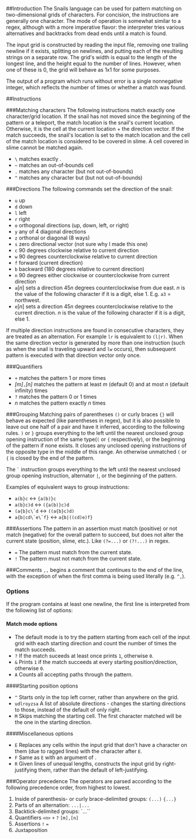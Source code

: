 ##Introduction
The Snails language can be used for pattern matching on two-dimensional grids of characters. For concision, the instructions are generally one character. The mode of operation is somewhat similar to a regex, although with a more imperative flavor: the interpreter tries various alternatives and backtracks from dead ends until a match is found. 

The input grid is constructed by reading the input file, removing one trailing newline if it exists, splitting on newlines, and putting each of the resulting strings on a separate row. The grid's width is equal to the length of the longest line, and the height equal to the number of lines. However, when one of these is 0, the grid will behave as 1x1 for some purposes.

The output of a program which runs without error is a single nonnegative integer, which reflects the number of times or whether a match was found.


##Instructions

###Matching characters
The following instructions match exactly one character/grid location. If the snail has not moved since the beginning of the pattern or a teleport, the match location is the snail's current location. Otherwise, it is the cell at the current location + the direction vector. If the match succeeds, the snail's location is set to the match location and the cell of the match location is considered to be covered in slime. A cell covered in slime cannot be matched again.

 - `\`<char> matches exactly <char>.
 - `~` matches an out-of-bounds cell
 - `.` matches any character (but not out-of-bounds)
 - `^`<char> matches any character but <char> (but not out-of-bounds)


###Directions
The following commands set the direction of the snail:

 - `u` up
 - `d` down
 - `l` left
 - `r` right
 - `o` orthogonal directions (up, down, left, or right)
 - `y` any of 4 diagonal directions
 - `z` orthonal or diagonal (8 ways)
 - `s` zero directional vector (not sure why I made this one)
 - `c` 90 degrees clockwise relative to current direction
 - `w` 90 degrees counterclockwise relative to current direction
 - `f` forward (current direction)
 - `b` backward (180 degrees relative to current direction)
 - `n` 90 degrees either clockwise or counterclockwise from current direction
 - `a`[*n*] sets a direction 45*n* degrees counterclockwise from due east. *n* is the value of the following character if it is a digit, else 1. E.g. `a3` = northwest.
 - `e`[*n*] sets a direction 45*n* degrees counterclockwise relative to the current direction. *n* is the value of the following character if it is a digit, else 1.

If multiple direction instructions are found in consecutive characters, they are treated as an alternation. For example `lr` is equivalent to `(l|r)`. When the same direction vector is generated by more than one instruction (such as when the snail is traveling upward and `lw` occurs), then subsequent pattern is executed with that direction vector only once.

###Quantifiers

 - <atom>`+` matches the pattern <atom> 1 or more times
 - <atom>*[m]*`,`*[n]* matches the pattern <atom> at least *m* (default 0) and at most *n* (default infinity) times
 - <atom>`?` matches the pattern <atom> 0 or 1 times
 - <atom>*n* matches the pattern <atom> exactly *n* times

###Grouping
Matching pairs of parentheses `()` or curly braces `{}` will behave as expected (like parentheses in regex), but it is also possible to leave out one half of a pair and have it inferred, according to the following rules. `)` or `}` groups everything to the left until the nearest unclosed group opening instruction of the same type(`(` or `{` respectively), or the beginning of the pattern if none exists. It closes any unclosed opening instructions of the opposite type in the middle of this range. An otherwise unmatched `(` or `{` is closed by the end of the pattern.

The `` ` `` instruction groups everything to the left until the nearest unclosed group opening instruction, alternator `|`, or the beginning of the pattern.

Examples of equivalent ways to group instructions:

- `a(b}c` <-> `{a(b)}c`
- `a(b}c)d` <-> `({a(b)}c)d`
- ``(a{b}c\`d`` <-> `((a{b}c)d)`
- ``a{b|cd\`e\`f}`` <-> `a{b|((cd)e)f}`


###Assertions
The pattern in an assertion must match (positive) or not match (negative) for the overall pattern to succeed, but does not alter the current state (position, slime, etc.). Like `(?=...)` or `(?!...)` in regex.

- `=`<atom> The pattern <atom> must match from the current state.
- `!`<atom> The pattern <atom> must not match from the current state.

###Comments
`,,` begins a comment that continues to the end of the line, with the exception of when the first comma is being used literally (e.g. `^,`).

### Options
If the program contains at least one newline, the first line is interpreted from the following list of options:

#### Match mode options

 - <none> The default mode is to try the pattern starting from each cell of the input grid with each starting direction and count the number of times the match succeeds.
 - `?` If the match suceeds at least once prints `1`, otherwise `0`.
 - `&` Prints `1` if the match succeeds at every starting position/direction, otherwise `0`.
 - `A` Counts all accepting paths through the pattern.

####Starting position options
 - `^` Starts only in the top left corner, rather than anywhere on the grid.
 - `udlroyzsa` A list of absolute directions - changes the starting directions to those, instead of the default of only right.
 - `M` Skips matching the starting cell. The first character matched will be the one in the starting direction.

####Miscellaneous options
 - `E` Replaces any cells within the input grid that don't have a character on them (due to ragged lines) with the character after `E`.
 - `F` Same as `E` with an argument of <space>.
 - `R` Given lines of unequal lengths, constructs the input grid by right-justifying them, rather than the default of left-justifying.

###Operator precedence
The operators are parsed according to the following precedence order, from highest to lowest.

1. Inside of parenthesis- or curly brace-delimited groups: `(...)` `{...}`
2. Parts of an alternation: `...|...`
3. Backtick-delimited groups: `...\``
4. Quantifiers `<n>` `+` `?` `[m],[n]`
5. Assertions `!` `=`
6. Juxtaposition
